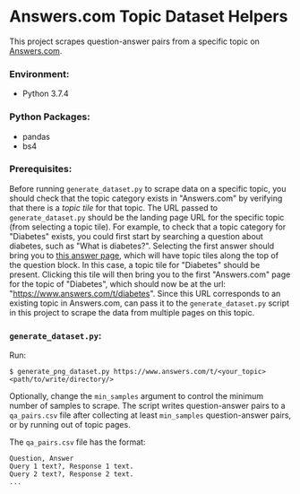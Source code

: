 # Answers.com Topic Dataset Helpers

This project scrapes question-answer pairs from a specific topic on [Answers.com](https://www.answers.com/).

### Environment:

- Python 3.7.4

### Python Packages:

- pandas
- bs4

### Prerequisites:

Before running `generate_dataset.py` to scrape data on a specific topic, you should check that the topic category exists in "Answers.com" by verifying that there is a *topic tile* for that topic. The URL passed to `generate_dataset.py` should be the landing page URL for the specific topic (from selecting a topic tile). For example, to check that a topic category for "Diabetes" exists, you could first start by searching a question about diabetes, such as "What is diabetes?". Selecting the first answer should bring you to [this answer page](https://www.answers.com/Q/What_is_Diabetes), which will have topic tiles along the top of the question block. In this case, a topic tile for "Diabetes" should be present. Clicking this tile will then bring you to the first "Answers.com" page for the topic of "Diabetes", which should now be at the url: "https://www.answers.com/t/diabetes". Since this URL corresponds to an existing topic in Answers.com, can pass it to the `generate_dataset.py` script in this project to scrape the data from multiple pages on this topic.

### `generate_dataset.py`:

Run:

```
$ generate_png_dataset.py https://www.answers.com/t/<your_topic> <path/to/write/directory/>
```

Optionally, change the `min_samples` argument to control the minimum number of samples to scrape. The script writes question-answer pairs to a `qa_pairs.csv` file after collecting at least `min_samples` question-answer pairs, or by running out of topic pages.

The `qa_pairs.csv` file has the format:

```
Question, Answer
Query 1 text?, Response 1 text.
Query 2 text?, Response 2 text.
...
```
